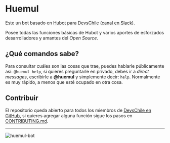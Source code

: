# Huemul

Este un bot basado en [Hubot](https://hubot.github.com/) para [DevsChile](http://www.devschile.cl) ([canal en Slack](http://devschile.slack.com)).

Posee todas las funciones básicas de Hubot y varios aportes de esforzados desarrolladores y amantes del *Open Source*.

## ¿Qué comandos sabe?

Para consultar cuáles son las cosas que trae, puedes hablarle públicamente así: `@huemul help`, si quieres preguntarle en privado, debes ir a *direct messages*, escribirle a **@huemul** y simplemente decir: `help`.  Normalmente es muy rápido, a menos que esté ocupado en otra cosa.

## Contribuir

El repositorio queda abierto para todos los miembros de [DevsChile en GitHub](https://github.com/devschile), si quieres agregar alguna función sigue los pasos en [CONTRIBUTING.md](CONTRIBUTING.md).

---

![huemul-bot](http://www.revistalajunta.com/lajunta/wp-content/uploads/2015/01/4222Huemul_Perfil_Laid_700.jpg)
